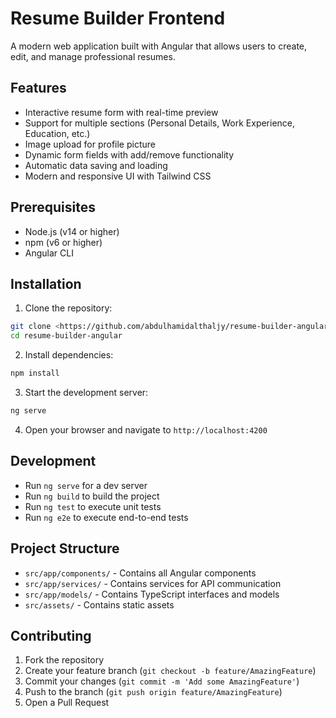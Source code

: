 # Resume Builder Frontend

A modern web application built with Angular that allows users to create, edit, and manage professional resumes.

## Features

- Interactive resume form with real-time preview
- Support for multiple sections (Personal Details, Work Experience, Education, etc.)
- Image upload for profile picture
- Dynamic form fields with add/remove functionality
- Automatic data saving and loading
- Modern and responsive UI with Tailwind CSS

## Prerequisites

- Node.js (v14 or higher)
- npm (v6 or higher)
- Angular CLI

## Installation

1. Clone the repository:

```bash
git clone <https://github.com/abdulhamidalthaljy/resume-builder-angular.git>
cd resume-builder-angular
```

2. Install dependencies:

```bash
npm install
```

3. Start the development server:

```bash
ng serve
```

4. Open your browser and navigate to `http://localhost:4200`

## Development

- Run `ng serve` for a dev server
- Run `ng build` to build the project
- Run `ng test` to execute unit tests
- Run `ng e2e` to execute end-to-end tests

## Project Structure

- `src/app/components/` - Contains all Angular components
- `src/app/services/` - Contains services for API communication
- `src/app/models/` - Contains TypeScript interfaces and models
- `src/assets/` - Contains static assets

## Contributing

1. Fork the repository
2. Create your feature branch (`git checkout -b feature/AmazingFeature`)
3. Commit your changes (`git commit -m 'Add some AmazingFeature'`)
4. Push to the branch (`git push origin feature/AmazingFeature`)
5. Open a Pull Request
